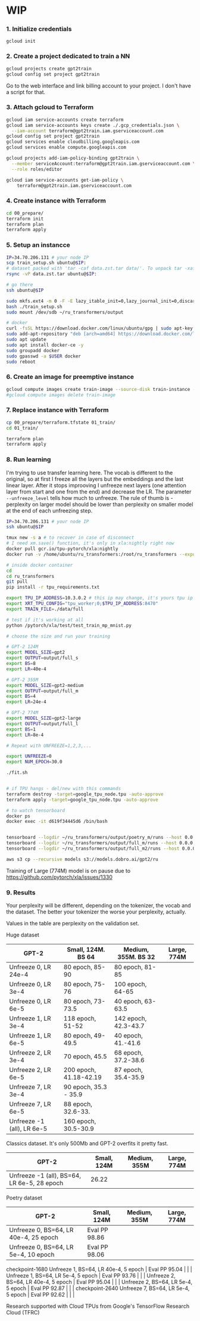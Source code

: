 # WIP
### 1. Initialize credentials
```gcloud init```
### 2. Create a project dedicated to train a NN
```bash
gcloud projects create gpt2train
gcloud config set project gpt2train
```

Go to the web interface and link billing account to your project. I don't have a script for that.

### 3. Attach gcloud to Terraform
```bash
gcloud iam service-accounts create terraform
gcloud iam service-accounts keys create ./.gcp_credentials.json \
  --iam-account terraform@gpt2train.iam.gserviceaccount.com
gcloud config set project gpt2train
gcloud services enable cloudbilling.googleapis.com
gcloud services enable compute.googleapis.com

gcloud projects add-iam-policy-binding gpt2train \
  --member serviceAccount:terraform@gpt2train.iam.gserviceaccount.com \
  --role roles/editor

gcloud iam service-accounts get-iam-policy \
    terraform@gpt2train.iam.gserviceaccount.com

```
### 4. Create instance with Terraform

```bash
cd 00_prepare/
terraform init
terraform plan
terraform apply
```

### 5. Setup an instancce

```bash
IP=34.70.206.131 # your node IP
scp train_setup.sh ubuntu@$IP:
# dataset packed with 'tar -caf data.zst.tar data/'. To unpack tar -xaf
rsync -vP data.zst.tar ubuntu@$IP:  

# go there 
ssh ubuntu@$IP 

sudo mkfs.ext4 -m 0 -F -E lazy_itable_init=0,lazy_journal_init=0,discard /dev/sdb
bash ./train_setup.sh
sudo mount /dev/sdb ~/ru_transformers/output

# docker
curl -fsSL https://download.docker.com/linux/ubuntu/gpg | sudo apt-key add -
sudo add-apt-repository "deb [arch=amd64] https://download.docker.com/linux/ubuntu bionic stable"
sudo apt update
sudo apt install docker-ce -y
sudo groupadd docker
sudo gpasswd -a $USER docker
sudo reboot

```

### 6. Create an image for preemptive instance

```bash
gcloud compute images create train-image --source-disk train-instance --source-disk-zone us-central1-b --force
#gcloud compute images delete train-image 
```

### 7. Replace instance with Terraform

```bash
cp 00_prepare/terraform.tfstate 01_train/
cd 01_train/

terraform plan
terraform apply
```

### 8. Run learning

I'm trying to use transfer learning here. The vocab is different to the original, so at first I freeze all the layers but the embeddings and the last linear layer. After it stops improoving I unfreeze next layers (one attention layer from start and one from the end) and decrease the LR. The parameter `--unfreeze_level` tells how much to unfreeze. The rule of thumb is - perplexity on larger model should be lower than perplexity on smaller model at the end of each unfreezing step. 

```bash
IP=34.70.206.131 # your node IP
ssh ubuntu@$IP 

tmux new -s a # to recover in case of disconnect
# I need xm.save() function, it's only in xla:nightly right now
docker pull gcr.io/tpu-pytorch/xla:nightly
docker run -v /home/ubuntu/ru_transformers:/root/ru_transformers --expose	6006 -it --shm-size 60G gcr.io/tpu-pytorch/xla:nightly 

# inside docker container
cd
cd ru_transformers
git pull 
pip install -r tpu_requirements.txt

export TPU_IP_ADDRESS=10.3.0.2 # this ip may change, it's yours tpu ip
export XRT_TPU_CONFIG="tpu_worker;0;$TPU_IP_ADDRESS:8470"
export TRAIN_FILE=./data/full

# test if it's working at all
python /pytorch/xla/test/test_train_mp_mnist.py

# choose the size and run your training

# GPT-2 124M
export MODEL_SIZE=gpt2
export OUTPUT=output/full_s
export BS=8
export LR=40e-4

# GPT-2 355M
export MODEL_SIZE=gpt2-medium
export OUTPUT=output/full_m
export BS=4
export LR=24e-4

# GPT-2 774M
export MODEL_SIZE=gpt2-large
export OUTPUT=output/full_l
export BS=1
export LR=8e-4

# Repeat with UNFREEZE=1,2,3,...

export UNFREEZE=0
export NUM_EPOCH=30.0

./fit.sh


# if TPU hangs - del/new with this commands
terraform destroy -target=google_tpu_node.tpu -auto-approve
terraform apply -target=google_tpu_node.tpu -auto-approve

# to watch tensorboard
docker ps
docker exec -it d619f34445d6 /bin/bash


tensorboard --logdir ~/ru_transformers/output/poetry_m/runs --host 0.0.0.0 --port 6006 &
tensorboard --logdir ~/ru_transformers/output/full_m/runs --host 0.0.0.0 --port 6007 &
tensorboard --logdir ~/ru_transformers/output/full_m2/runs --host 0.0.0.0 --port 6008 &

aws s3 cp --recursive models s3://models.dobro.ai/gpt2/ru

```

Training of Large (774M) model is on pause due to https://github.com/pytorch/xla/issues/1330

### 9. Results

Your perplexity will be different, depending on the tokenizer, the vocab and the dataset. The better your tokenizer the worse your perplexity, actually.

Values in the table are perplexity on the validation set.

Huge dataset

GPT-2                           | Small, 124M. BS 64 | Medium, 355M. BS 32   | Large, 774M | 
---                                  | -- | ---                          | --- | 
Unfreeze 0, LR 24e-4         | 80 epoch, 85-90 | 80 epoch,  81-85                         |   | 
Unfreeze 0, LR 3e-4          | 80 epoch, 75-76 | 100 epoch,  64-65                         |   | 
Unfreeze 0, LR 6e-5          | 80 epoch, 73-73.5 | 40 epoch,  63-63.5                         |   | 
Unfreeze 1, LR 3e-4          | 118 epoch, 51-52 | 142 epoch, 42.3-43.7                    |   |  
Unfreeze 1, LR 6e-5         | 80 epoch, 49-49.5 | 40 epoch, 41.-41.6                     |   |  
Unfreeze 2, LR 3e-4          | 70 epoch, 45.5 |  68 epoch, 37.2-38.6                        |   |  
Unfreeze 2, LR 6e-5         | 200 epoch, 41.18-42.19 | 87 epoch, 35.4-35.9                          |   |  
Unfreeze 7, LR 3e-4          | 90 epoch, 35.3 - 35.9 |                           |   |  
Unfreeze 7, LR 6e-5         | 88 epoch, 32.6-33. |                           |   |  
Unfreeze -1 (all), LR 6e-5         | 160 epoch, 30.5-30.9 |                           |   |  

Classics dataset. 
It's only 500Mb and GPT-2 overfits it pretty fast. 

GPT-2                           | Small, 124M  | Medium, 355M   | Large, 774M | 
---                                  | -- | ---                          | --- | 
Unfreeze -1 (all), BS=64, LR 6e-5, 28 epoch         | 26.22 |                           |   |  

Poetry dataset

GPT-2                           | Small, 124M  | Medium, 355M   | Large, 774M | 
---                                  | -- | ---                          | --- | 
Unfreeze 0, BS=64, LR 40e-4, 25 epoch        | Eval PP 98.86 |                           |   | 
Unfreeze 0, BS=64, LR 5e-4, 10 epoch        | Eval PP 98.06 |                           |   | 
checkpoint-1680
Unfreeze 1, BS=64, LR 40e-4, 5 epoch         | Eval PP 95.04 |                           |   | 
Unfreeze 1, BS=64, LR 5e-4, 5 epoch         | Eval PP 93.76 |                           |   | 
Unfreeze 2, BS=64, LR 40e-4, 5 epoch         | Eval PP 95.04 |                           |   | 
Unfreeze 2, BS=64, LR 5e-4, 5 epoch         | Eval PP 92.87 |                           |   | 
checkpoint-2640
Unfreeze 7, BS=64, LR 5e-4, 5 epoch         | Eval PP 92.62 |                           |   |  




Research supported with Cloud TPUs from Google's TensorFlow Research Cloud (TFRC)
